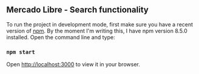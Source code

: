 ## Mercado Libre - Search functionality

To run the project in development mode, first make sure you have a recent version of [npm](https://docs.npmjs.com/downloading-and-installing-node-js-and-npm). By the moment I'm writing this, I have npm version 8.5.0 installed. Open the command line and type:

### `npm start`

Open [http://localhost:3000](http://localhost:3000) to view it in your browser.
